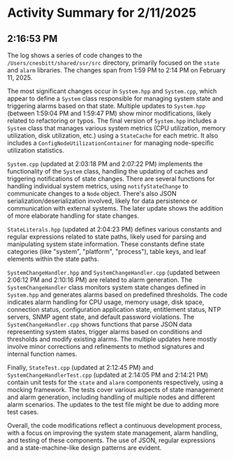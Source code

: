# Activity Summary for 2/11/2025

## 2:16:53 PM
The log shows a series of code changes to the `/Users/cnesbitt/shared/ssr/src` directory, primarily focused on the `state` and `alarm` libraries.  The changes span from 1:59 PM to 2:14 PM on February 11, 2025.

The most significant changes occur in `System.hpp` and `System.cpp`,  which appear to define a `System` class responsible for managing system state and triggering alarms based on that state.  Multiple updates to `System.hpp` (between 1:59:04 PM and 1:59:47 PM) show minor modifications, likely related to refactoring or typos. The final version of `System.hpp` includes a `System` class that manages various system metrics (CPU utilization, memory utilization, disk utilization, etc.) using a `StateCache` for each metric. It also includes a `ConfigNodeUtilizationContainer` for managing node-specific utilization statistics.

`System.cpp` (updated at 2:03:18 PM and 2:07:22 PM) implements the functionality of the `System` class, handling the updating of caches and triggering notifications of state changes. There are several functions for handling individual system metrics,  using `notifyStateChange` to communicate changes to a `Node` object. There's also JSON serialization/deserialization involved, likely for data persistence or communication with external systems. The later update shows the addition of more elaborate handling for state changes.

`StateLiterals.hpp` (updated at 2:04:23 PM) defines various constants and regular expressions related to state paths, likely used for parsing and manipulating system state information. These constants define state categories (like "system", "platform", "process"), table keys, and leaf elements within the state paths.


`SystemChangeHandler.hpp` and `SystemChangeHandler.cpp` (updated between 2:06:12 PM and 2:10:16 PM) are related to alarm generation. The `SystemChangeHandler` class monitors system state changes defined in `System.hpp` and generates alarms based on predefined thresholds.  The code indicates alarm handling for CPU usage, memory usage, disk space, connection status, configuration application state, entitlement status, NTP servers, SNMP agent state, and default password violations.  The  `SystemChangeHandler.cpp`  shows functions that parse JSON data representing system states, trigger alarms based on conditions and thresholds and modify existing alarms.  The multiple updates here mostly involve minor corrections and refinements to method signatures and internal function names.

Finally, `StateTest.cpp` (updated at 2:12:45 PM) and `SystemChangeHandlerTest.cpp` (updated at 2:14:05 PM and 2:14:21 PM) contain unit tests for the `state` and `alarm` components respectively, using a mocking framework. The tests cover various aspects of state management and alarm generation, including handling of multiple nodes and different alarm scenarios. The updates to the test file might be due to adding more test cases.

Overall, the code modifications reflect a continuous development process, with a focus on improving the system state management, alarm handling, and testing of these components.  The use of JSON, regular expressions and a state-machine-like design patterns are evident.
